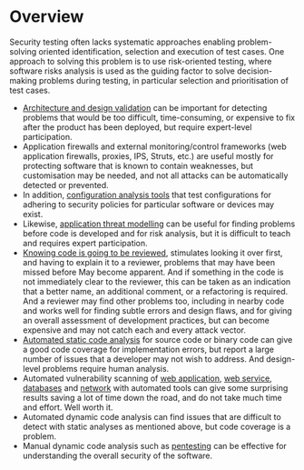 # Overview

Security testing often lacks systematic approaches enabling problem-solving oriented identification, selection and execution of test cases. One approach to solving this problem is to use risk-oriented testing, where software risks analysis is used as the guiding factor to solve decision-making problems during testing, in particular selection and prioritisation of test cases.

* [Architecture and design validation](Architecture-and-design-validation.md) can be important for detecting problems that would be too difficult, time-consuming, or expensive to fix after the product has been deployed, but require expert-level participation.
* Application firewalls and external monitoring/control frameworks (web application firewalls, proxies, IPS, Struts, etc.) are useful mostly for protecting software that is known to contain weaknesses, but customisation may be needed, and not all attacks can be automatically detected or prevented.
* In addition, [configuration analysis tools](Configuration-analyses.md) that test configurations for adhering to security policies for particular software or devices may exist.
* Likewise, [application threat modelling](https://tymyrddin.github.io/app-threat-model/) can be useful for finding problems before code is developed and for risk analysis, but it is difficult to teach and requires expert participation.
* [Knowing code is going to be reviewed](Code-reviews.md), stimulates looking it over first, and having to explain it to a reviewer, problems that may have been missed before May become apparent. And if something in the code is not immediately clear to the reviewer, this can be taken as an indication that a better name, an additional comment, or a refactoring is required. And a reviewer may find other problems too, including in nearby code and works well for finding subtle errors and design flaws, and for giving an overall assessment of development practices, but can become expensive and may not catch each and every attack vector.
* [Automated static code analysis](Source-code-analysis.md) for source code or binary code can give a good code coverage for implementation errors, but report a large number of issues that a developer may not wish to address. And design-level problems require human analysis.
* Automated vulnerability scanning of [web application](Web-application-vulnerability-scanning.md), [web service](Web-service-scanning.md), [databases](Database-frangibility-scanning.md) and [network](Network-vulnerability-scanning.md) with automated tools can give some surprising results saving a lot of time down the road, and do not take much time and effort. Well worth it.
* Automated dynamic code analysis can find issues that are difficult to detect with static analyses as mentioned above, but code coverage is a problem. 
* Manual dynamic code analysis such as [pentesting](https://github.com/tymyrddin/orchard/wiki) can be effective for understanding the overall security of the software.